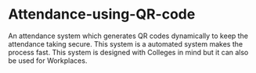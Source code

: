 # Attendance-using-QR-code
An attendance system which generates QR codes dynamically to keep the attendance taking secure. This system is a automated system makes the process fast. This system is designed with Colleges in mind but it can also be used for Workplaces.
